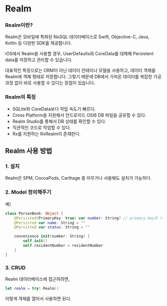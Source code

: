 # Realm
### Realm이란?
Realm은 모바일에 특화된 NoSQL 데이터베이스로 Swift, Objective-C, Java, Kotlin 등 다양한 SDK를 제공합니다.

iOS에서 Realm을 사용할 경우, UserDefaults와 CoreData를 대체해 Persistent data를 저장하고 관리할 수 있습니다.

대표적인 특징으로는 ORM이 아닌 데이터 컨테이너 모델을 사용하고, 데이터 객체를 Realm에 객체 형태로 저장합니다. 그렇기 때문에 DB에서 가져온 데이터를 복잡한 가공과정 없이 바로 사용할 수 있다는 장점이 있습니다.

### Realm의 특징
* SQLite와 CoreData보다 작업 속도가 빠르다.
*  Cross Platform을 지원해서 안드로이드 OS와 DB 파일을 공유할 수 있다.
*  Realm Studio를 통해서 DB 상태를 확인할 수 있다.
*  직관적인 코드로 작업할 수 있다.
*  Rx를 지원하는 RxRealm이 존재한다.

## Realm 사용 방법
### 1. 설치
Realm은 SPM, CocoaPods, Carthage 중 아무거나 사용해도 설치가 가능하다.
### 2. Model 정의해주기
예)
```swift
class PersonBook: Object {
    @Persisted(PrimaryKey: true) var number: String? // primary key로 지정
    @Persisted var name: String = ""
    @Persisted var status: String = ""

    convenience init(number: String) {
        self.init()
        self.residentNumber = residentNumber
    }
}
```
### 3. CRUD
Realm 데이터베이스에 접근하려면,
```swift
let realm = try! Realm()
```
이렇게 객체를 열어서 사용하면 된다.

